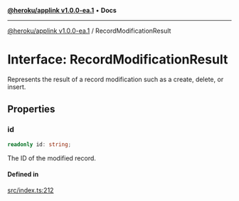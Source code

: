 [**@heroku/applink v1.0.0-ea.1**](../README.md) • **Docs**

***

[@heroku/applink v1.0.0-ea.1](../README.md) / RecordModificationResult

# Interface: RecordModificationResult

Represents the result of a record modification such as a create, delete, or insert.

## Properties

### id

```ts
readonly id: string;
```

The ID of the modified record.

#### Defined in

[src/index.ts:212](https://github.com/heroku/heroku-applink-nodejs/blob/2642d389dda315880ee5a3612d84ccbd71f43b77/src/index.ts#L212)

